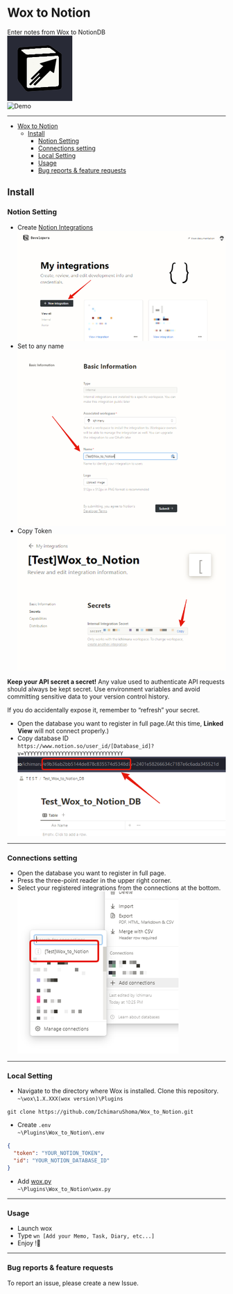 # Wox to Notion

Enter notes from Wox to NotionDB  
![rapid notion icon](Images/icon.png)  
![Demo](https://github.com/IchimaruShoma/Wox-to-Notion/assets/55619507/5ea315aa-8ee5-4469-9b67-785d3f2221aa)  

---

- [Wox to Notion](#wox-to-notion)
  - [Install](#install)
    - [Notion Setting](#notion-setting)
    - [Connections setting](#connections-setting)
    - [Local Setting](#local-setting)
    - [Usage](#usage)
    - [Bug reports \& feature requests](#bug-reports--feature-requests)

## Install

### Notion Setting

- Create [Notion Integrations](https://www.notion.so/my-integrations)  
  ![My-integrations-page](assets/My_integrations.png)
- Set to any name  
  ![Set-Any-Name](assets/Set_any_name.png)
- Copy Token  
  ![Notion-token](assets/Notion_token.png)

**Keep your API secret a secret!**
Any value used to authenticate API requests should always be kept secret.
Use environment variables and avoid committing sensitive data to your version control history.

If you do accidentally expose it, remember to “refresh” your secret.

- Open the database you want to register in full page.(At this time, **Linked View** will not connect properly.)
- Copy database ID  
  `https://www.notion.so/user_id/[Database_id]?v=YYYYYYYYYYYYYYYYYYYYYYYYYYYYYYYY`  
  ![Database-ID](assets/Notion_Database_ID.png)

---

### Connections setting

- Open the database you want to register in full page.
- Press the three-point reader in the upper right corner.
- Select your registered integrations from the connections at the bottom.  
  ![Connections-my-integrations](assets/Connect_my_integrations.png)

---

### Local Setting

- Navigate to the directory where Wox is installed. Clone this repository.  
  `~\wox\1.X.XXX(wox version)\Plugins`

```shell
git clone https://github.com/IchimaruShoma/Wox_to_Notion.git
```

- Create `.env`  
  `~\Plugins\Wox_to_Notion\.env`

```json
{
  "token": "YOUR_NOTION_TOKEN",
  "id": "YOUR_NOTION_DATABASE_ID"
}
```

- Add [wox.py](https://github.com/Wox-launcher/Wox/blob/master/JsonRPC/wox.py)  
  `~\Plugins\Wox_to_Notion\wox.py`

---

### Usage

- Launch wox
- Type `wn [Add your Memo, Task, Diary, etc...]`
- Enjoy !🎉

---

### Bug reports & feature requests

To report an issue, please create a new Issue.
